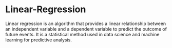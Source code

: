 # Linear-Regression
Linear regression is an algorithm that provides a linear relationship between an independent variable and a dependent variable to predict the outcome of future events. It is a statistical method used in data science and machine learning for predictive analysis.
